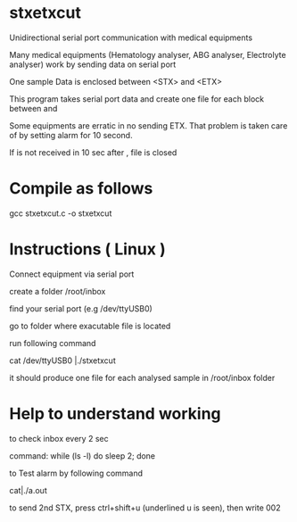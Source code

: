 # stxetxcut
Unidirectional serial port communication with medical equipments

Many medical equipments (Hematology analyser, ABG analyser, Electrolyte analyser) work by sending data on serial port  

One sample Data is enclosed between \<STX\> and \<ETX\>
  
This program takes serial port data and create one file for each block between <STX> and <ETX>
  
Some equipments are erratic in no sending ETX. That problem is taken care of by setting alarm for 10 second.

If <ETX> is not received in 10 sec after <STX>, file is closed
  
# Compile as follows

gcc stxetxcut.c -o stxetxcut

# Instructions ( Linux )

Connect equipment via serial port

create a folder /root/inbox

find your serial port (e.g /dev/ttyUSB0)

go to folder where exacutable file is located

run following command

cat /dev/ttyUSB0 |./stxetxcut

it should produce one file for each analysed sample in /root/inbox folder


# Help to understand working
to check inbox every 2 sec

command: while (ls -l) do sleep 2; done

to Test alarm by following command

cat|./a.out

to send 2nd STX, press ctrl+shift+u (underlined u is seen), then write 002


